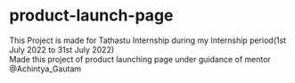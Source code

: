 # product-launch-page


This Project is made for Tathastu Internship during my Internship period(1st July 2022 to 31st July 2022)           
Made this project of product launching page under guidance of mentor @Achintya_Gautam
